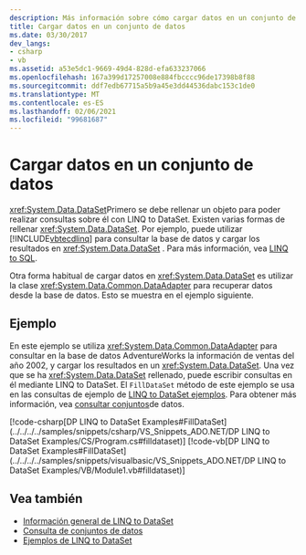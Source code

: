```yaml
---
description: Más información sobre cómo cargar datos en un conjunto de datos
title: Cargar datos en un conjunto de datos
ms.date: 03/30/2017
dev_langs:
- csharp
- vb
ms.assetid: a53e5dc1-9669-49d4-828d-efa633237066
ms.openlocfilehash: 167a399d17257008e884fbcccc96de17398b8f88
ms.sourcegitcommit: ddf7edb67715a5b9a45e3dd44536dabc153c1de0
ms.translationtype: MT
ms.contentlocale: es-ES
ms.lasthandoff: 02/06/2021
ms.locfileid: "99681687"
---
```

# <a name="loading-data-into-a-dataset"></a>Cargar datos en un conjunto de datos

<xref:System.Data.DataSet>Primero se debe rellenar un objeto para poder realizar consultas sobre él con LINQ to DataSet. Existen varias formas de rellenar <xref:System.Data.DataSet>. Por ejemplo, puede utilizar [!INCLUDE[vbtecdlinq](../../../../includes/vbtecdlinq-md.md)] para consultar la base de datos y cargar los resultados en <xref:System.Data.DataSet> . Para más información, vea [LINQ to SQL](./sql/linq/index.md).  
  
 Otra forma habitual de cargar datos en <xref:System.Data.DataSet> es utilizar la clase <xref:System.Data.Common.DataAdapter> para recuperar datos desde la base de datos. Esto se muestra en el ejemplo siguiente.  
  
## <a name="example"></a>Ejemplo  

 En este ejemplo se utiliza <xref:System.Data.Common.DataAdapter> para consultar en la base de datos AdventureWorks la información de ventas del año 2002, y cargar los resultados en un <xref:System.Data.DataSet>. Una vez que se ha <xref:System.Data.DataSet> rellenado, puede escribir consultas en él mediante LINQ to DataSet. El `FillDataSet` método de este ejemplo se usa en las consultas de ejemplo de [LINQ to DataSet ejemplos](linq-to-dataset-examples.md). Para obtener más información, vea [consultar conjuntos](querying-datasets-linq-to-dataset.md)de datos.  
  
 [!code-csharp[DP LINQ to DataSet Examples#FillDataSet](../../../../samples/snippets/csharp/VS_Snippets_ADO.NET/DP LINQ to DataSet Examples/CS/Program.cs#filldataset)]
 [!code-vb[DP LINQ to DataSet Examples#FillDataSet](../../../../samples/snippets/visualbasic/VS_Snippets_ADO.NET/DP LINQ to DataSet Examples/VB/Module1.vb#filldataset)]  
  
## <a name="see-also"></a>Vea también

- [Información general de LINQ to DataSet](linq-to-dataset-overview.md)
- [Consulta de conjuntos de datos](querying-datasets-linq-to-dataset.md)
- [Ejemplos de LINQ to DataSet](linq-to-dataset-examples.md)
